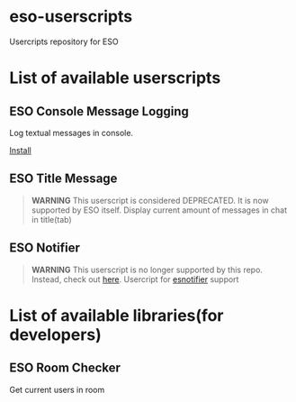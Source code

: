 # eso-userscripts
Usercripts repository for ESO
# List of available userscripts
## ESO Console Message Logging
Log textual messages in console.

[Install](https://github.com/tttooottt/eso-userscripts/raw/master/console-message-logging/console-message-logging.user.js)
## ESO Title Message
> **WARNING** This userscript is considered DEPRECATED. It is now supported by ESO itself.
Display current amount of messages in chat in title(tab)

## ESO Notifier
> **WARNING** This userscript is no longer supported by this repo. Instead, check out [here](https://github.com/questionableprofile/eso-userscripts).
Usercript for [esnotifier](https://github.com/questionableprofile/esnotifier) support

# List of available libraries(for developers)
## ESO Room Checker
Get current users in room
